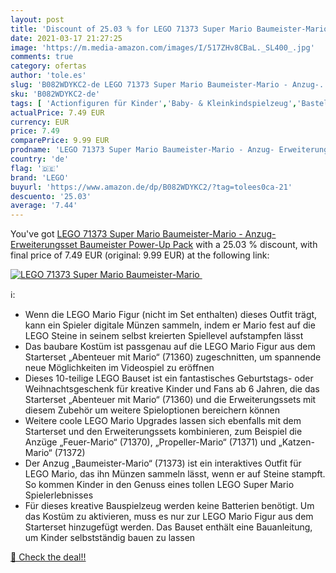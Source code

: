 ```yaml
---
layout: post
title: 'Discount of 25.03 % for LEGO 71373 Super Mario Baumeister-Mario '
date: 2021-03-17 21:27:25
image: 'https://m.media-amazon.com/images/I/517ZHv8CBaL._SL400_.jpg'
comments: true
category: ofertas
author: 'tole.es'
slug: 'B082WDYKC2-de LEGO 71373 Super Mario Baumeister-Mario - Anzug-...'
sku: 'B082WDYKC2-de'
tags: [ 'Actionfiguren für Kinder','Baby- & Kleinkindspielzeug','Basteln & Malen','Bastelsets für Kinder','Bauspielzeug & Konstruktionsspielzeug','Bürobedarf & Schreibwaren','Büromaterial','Elektronische Spiele für Kinder','Hobbys','Kinder-Rollenspiele','Kinderspielfiguren & -fahrzeuge','Kleinteileaufbewahrung','Küchenspielzeug','Sammelfiguren','Sammelfiguren & Requisiten','Schreibtischzubehör & Ablage','Spiele','Spielfiguren- & Fahrzeugsets für Kinder','Spielfiguren-Spielesets für Kinder','Spielzeug','Spielzeug-Lebensmittel','Utensilienschalen','lego', ]
actualPrice: 7.49 EUR
currency: EUR
price: 7.49
comparePrice: 9.99 EUR
prodname: 'LEGO 71373 Super Mario Baumeister-Mario - Anzug- Erweiterungsset  Baumeister Power-Up Pack'
country: 'de'
flag: '🇩🇪'
brand: 'LEGO'
buyurl: 'https://www.amazon.de/dp/B082WDYKC2/?tag=tolees0ca-21'
descuento: '25.03'
average: '7.44'
---
```


You've got [LEGO 71373 Super Mario Baumeister-Mario - Anzug- Erweiterungsset  Baumeister Power-Up Pack](https://www.amazon.de/dp/B082WDYKC2/?tag=tolees0ca-21) with a  25.03 % discount, with final price of 7.49 EUR (original: 9.99 EUR) at the following link:

[![LEGO 71373 Super Mario Baumeister-Mario ](https://m.media-amazon.com/images/I/517ZHv8CBaL._SL400_.jpg)](https://www.amazon.de/dp/B082WDYKC2/?tag=tolees0ca-21)

ℹ️:

- Wenn die LEGO Mario Figur (nicht im Set enthalten) dieses Outfit trägt, kann ein Spieler digitale Münzen sammeln, indem er Mario fest auf die LEGO Steine in seinem selbst kreierten Spiellevel aufstampfen lässt
- Das baubare Kostüm ist passgenau auf die LEGO Mario Figur aus dem Starterset „Abenteuer mit Mario“ (71360) zugeschnitten, um spannende neue Möglichkeiten im Videospiel zu eröffnen
- Dieses 10-teilige LEGO Bauset ist ein fantastisches Geburtstags- oder Weihnachtsgeschenk für kreative Kinder und Fans ab 6 Jahren, die das Starterset „Abenteuer mit Mario“ (71360) und die Erweiterungssets mit diesem Zubehör um weitere Spieloptionen bereichern können
- Weitere coole LEGO Mario Upgrades lassen sich ebenfalls mit dem Starterset und den Erweiterungssets kombinieren, zum Beispiel die Anzüge „Feuer-Mario“ (71370), „Propeller-Mario“ (71371) und „Katzen-Mario“ (71372)
- Der Anzug „Baumeister-Mario“ (71373) ist ein interaktives Outfit für LEGO Mario, das ihn Münzen sammeln lässt, wenn er auf Steine stampft. So kommen Kinder in den Genuss eines tollen LEGO Super Mario Spielerlebnisses
- Für dieses kreative Bauspielzeug werden keine Batterien benötigt. Um das Kostüm zu aktivieren, muss es nur zur LEGO Mario Figur aus dem Starterset hinzugefügt werden. Das Bauset enthält eine Bauanleitung, um Kinder selbstständig bauen zu lassen

[🛒 Check the deal!!](https://www.amazon.de/dp/B082WDYKC2/?tag=tolees0ca-21)
